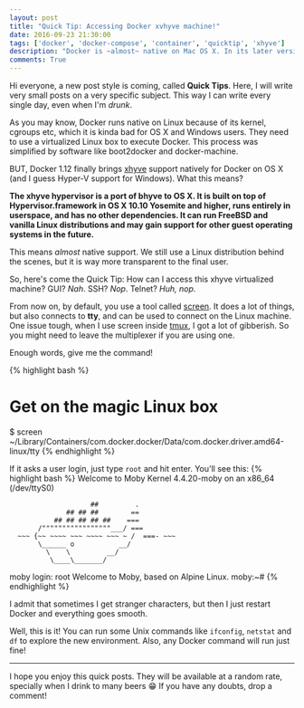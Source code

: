 ```yaml
---
layout: post
title: "Quick Tip: Accessing Docker xvhyve machine!"
date: 2016-09-23 21:30:00
tags: ['docker', 'docker-compose', 'container', 'quicktip', 'xhyve']
description: "Docker is ~almost~ native on Mac OS X. In its later version, 1.12, the team implemented Docker Machine with xhyve by default. But how can I access it? :whale:"
comments: True
---
```


Hi everyone, a new post style is coming, called **Quick Tips**. Here, I will write very small posts on a very specific subject. This way I can write every single day, even when I'm *drunk*.

As you may know, Docker runs native on Linux because of its kernel, cgroups etc, which it is kinda bad for OS X and Windows users. They need to use a virtualized Linux box to execute Docker. This process was simplified by software like boot2docker and docker-machine. 

BUT, Docker 1.12 finally brings [xhyve](https://github.com/mist64/xhyve) support natively for Docker on OS X (and I guess Hyper-V support for Windows). What this means?

**The xhyve hypervisor is a port of bhyve to OS X. It is built on top of Hypervisor.framework in OS X 10.10 Yosemite and higher, runs entirely in userspace, and has no other dependencies. It can run FreeBSD and vanilla Linux distributions and may gain support for other guest operating systems in the future.**

This means *almost* native support. We still use a Linux distribution behind the scenes, but it is way more transparent to the final user.

So, here's come the Quick Tip: How can I access this xhyve virtualized machine? GUI? *Nah*. SSH? *Nop*. Telnet? *Huh, nop*.

From now on, by default, you use a tool called [screen](https://www.gnu.org/software/screen/). It does a lot of things, but also connects to **tty**, and can be used to connect on the Linux machine. One issue tough, when I use screen inside [tmux](https://tmux.github.io/), I got a lot of gibberish. So you might need to leave the multiplexer if you are using one.

Enough words, give me the command!

{% highlight bash %}
# Get on the magic Linux box
$ screen ~/Library/Containers/com.docker.docker/Data/com.docker.driver.amd64-linux/tty
{% endhighlight %}

If it asks a user login, just type `root` and hit enter. You'll see this:
{% highlight bash %}
Welcome to Moby
Kernel 4.4.20-moby on an x86_64 (/dev/ttyS0)

                        ##         .
                  ## ## ##        ==
               ## ## ## ## ##    ===
           /"""""""""""""""""___/ ===
      ~~~ {~~ ~~~~ ~~~ ~~~~ ~~~ ~ /  ===- ~~~
           \______ o           __/
             \    \         __/
              \____\_______/

moby login: root
Welcome to Moby, based on Alpine Linux.
moby:~# 
{% endhighlight %}

I admit that sometimes I get stranger characters, but then I just restart Docker and everything goes smooth.

Well, this is it! You can run some Unix commands like `ifconfig`, `netstat` and `df` to explore the new environment. Also, any Docker command will run just fine!

---

I hope you enjoy this quick posts. They will be available at a random rate, specially when I drink to many beers :grin: If you have any doubts, drop a comment!
